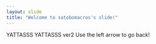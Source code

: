 ```yaml
---
layout: slide
title: "Welcome to satobomacros's slide!"
---
```

YATTASSS
YATTASSS ver2
Use the left arrow to go back!